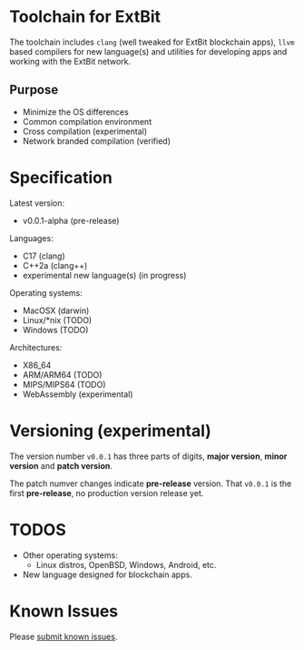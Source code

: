 # Toolchain for ExtBit

The toolchain includes `clang` (well tweaked for ExtBit blockchain apps),
`llvm` based compilers for new language(s) and utilities for developing apps
and working with the ExtBit network.

Purpose
-------

* Minimize the OS differences
* Common compilation environment
* Cross compilation (experimental)
* Network branded compilation (verified)

Specification
=============

Latest version:

* v0.0.1-alpha (pre-release)

Languages:

* C17 (clang)
* C++2a (clang++)
* experimental new language(s) (in progress)

Operating systems:

* MacOSX (darwin)
* Linux/*nix (TODO)
* Windows (TODO)

Architectures:

* X86_64
* ARM/ARM64 (TODO)
* MIPS/MIPS64 (TODO)
* WebAssembly (experimental)

Versioning (experimental)
==========

The version number `v0.0.1` has three parts of digits, **major version**,
**minor version** and **patch version**.

The patch numver changes indicate **pre-release** version. That `v0.0.1` is
the first **pre-release**, no production version release yet.

TODOS
=====

* Other operating systems:
  * Linux distros, OpenBSD, Windows, Android, etc.
* New language designed for blockchain apps.

Known Issues
============

Please [submit known issues](https://github.com/extbit/toolchain/issues/new).

